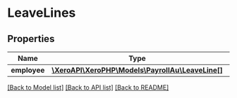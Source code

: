 # LeaveLines

## Properties

 Name         | Type                                                              | Description | Notes      
--------------|-------------------------------------------------------------------|-------------|------------
 **employee** | [**\XeroAPI\XeroPHP\Models\PayrollAu\LeaveLine[]**](LeaveLine.md) |             | [optional] 

[[Back to Model list]](../README.md#documentation-for-models) [[Back to API list]](../README.md#documentation-for-api-endpoints) [[Back to README]](../README.md)


